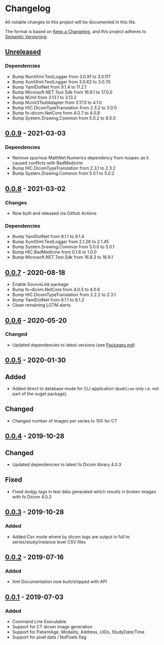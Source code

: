 # Changelog
All notable changes to this project will be documented in this file.

The format is based on [Keep a Changelog](https://keepachangelog.com/en/1.0.0/),
and this project adheres to [Semantic Versioning](https://semver.org/spec/v2.0.0.html).


## [Unreleased]

### Dependencies

- Bump NunitXml.TestLogger from 3.0.91 to 3.0.117
- Bump XunitXml.TestLogger from 3.0.62 to 3.0.70
- Bump YamlDotNet from 9.1.4 to 11.2.1
- Bump Microsoft.NET.Test.Sdk from 16.9.1 to 17.0.0
- Bump NUnit from 3.13.1 to 3.13.2
- Bump NUnit3TestAdapter from 3.17.0 to 4.1.0
- Bump HIC.DicomTypeTranslation from 2.3.2 to 3.0.0 
- Bump fo-dicom.NetCore from 4.0.7 to 4.0.8
- Bump System.Drawing.Common from 5.0.2 to 6.0.0

## [0.0.9] - 2021-03-03

### Dependencies

- Remove spurious MathNet.Numerics dependency from nuspec as it caused conflicts with BadMedicine
- Bump HIC.DicomTypeTranslation from 2.3.1 to 2.3.2
- Bump System.Drawing.Common from 5.0.1 to 5.0.2

## [0.0.8] - 2021-03-02

### Changes

- Now built and released via Github Actions

### Dependencies

- Bump YamlDotNet from 9.1.1 to 9.1.4
- Bump XunitXml.TestLogger from 2.1.26 to 2.1.45
- Bump System.Drawing.Common from 5.0.0 to 5.0.1
- Bump HIC.BadMedicine from 0.1.6 to 1.0.0
- Bump Microsoft.NET.Test.Sdk from 16.8.3 to 16.9.1

## [0.0.7] - 2020-08-18

- Enable SourceLink package
- Bump fo-dicom.NetCore from 4.0.5 to 4.0.6
- Bump HIC.DicomTypeTranslation from 2.2.2 to 2.3.1
- Bump YamlDotNet from 8.1.1 to 8.1.2
- Clean remaining LGTM alerts

## [0.0.6] - 2020-05-20

### Changed

- Updated dependencies to latest versions (see [Packages.md](./Packages.md))


## [0.0.5] - 2020-01-30

## Added

- Added direct to database mode for CLI application (`BadDicom` only i.e. not part of the nuget package).

## Changed

- Changed number of images per series to 100 for CT

## [0.0.4] - 2019-10-28

## Changed

- Updated dependencies to latest fo Dicom library 4.0.3

## Fixed

- Fixed dodgy tags in test data generated which results in broken images with fo Dicom 4.0.3

## [0.0.3] - 2019-10-28

### Added 

 - Added Csv mode where by dicom tags are output in full to series/study/instance level CSV files

## [0.0.2] - 2019-07-16

### Added 
 
- Xml Documentation now built/shipped with API

## [0.0.1] - 2019-07-03

### Added 

- Command Line Executable
- Support for CT dicom image generation
- Support for PatientAge, Modality, Address, UIDs, StudyDate/Time
- Support for pixel data / NoPixels flag

[Unreleased]: https://github.com/HicServices/BadMedicine.Dicom/compare/v0.0.9...develop
[0.0.9]: https://github.com/HicServices/BadMedicine.Dicom/compare/v0.0.8...v0.0.9
[0.0.8]: https://github.com/HicServices/BadMedicine.Dicom/compare/v0.0.7...v0.0.8
[0.0.7]: https://github.com/HicServices/BadMedicine.Dicom/compare/v0.0.6...v0.0.7
[0.0.6]: https://github.com/HicServices/BadMedicine.Dicom/compare/v0.0.5...v0.0.6
[0.0.5]: https://github.com/HicServices/BadMedicine.Dicom/compare/v0.0.4...v0.0.5
[0.0.4]: https://github.com/HicServices/BadMedicine.Dicom/compare/v0.0.3...v0.0.4
[0.0.3]: https://github.com/HicServices/BadMedicine.Dicom/compare/5517d7e29aaf3742e91b86288b85f692a063dba4...v0.0.3
[0.0.2]: https://github.com/HicServices/BadMedicine.Dicom/compare/v0.0.1...5517d7e29aaf3742e91b86288b85f692a063dba4
[0.0.1]: https://github.com/HicServices/BadMedicine.Dicom/compare/bdea963df0337e47434c3e72bde7a16a111b99a8...v0.0.1
